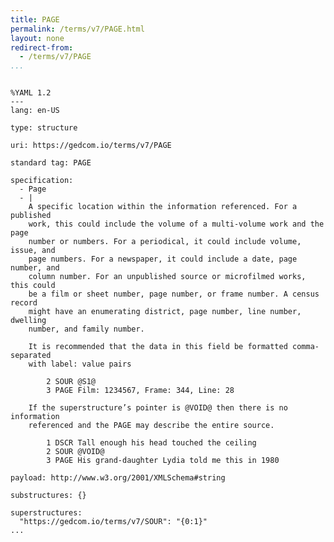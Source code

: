 ```yaml
---
title: PAGE
permalink: /terms/v7/PAGE.html
layout: none
redirect-from:
  - /terms/v7/PAGE
...
```


```

%YAML 1.2
---
lang: en-US

type: structure

uri: https://gedcom.io/terms/v7/PAGE

standard tag: PAGE

specification:
  - Page
  - |
    A specific location within the information referenced. For a published
    work, this could include the volume of a multi-volume work and the page
    number or numbers. For a periodical, it could include volume, issue, and
    page numbers. For a newspaper, it could include a date, page number, and
    column number. For an unpublished source or microfilmed works, this could
    be a film or sheet number, page number, or frame number. A census record
    might have an enumerating district, page number, line number, dwelling
    number, and family number.
    
    It is recommended that the data in this field be formatted comma-separated
    with label: value pairs
    
        2 SOUR @S1@
        3 PAGE Film: 1234567, Frame: 344, Line: 28
    
    If the superstructure’s pointer is @VOID@ then there is no information
    referenced and the PAGE may describe the entire source.
    
        1 DSCR Tall enough his head touched the ceiling
        2 SOUR @VOID@
        3 PAGE His grand-daughter Lydia told me this in 1980

payload: http://www.w3.org/2001/XMLSchema#string

substructures: {}

superstructures:
  "https://gedcom.io/terms/v7/SOUR": "{0:1}"
...

```
